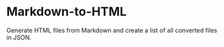 # Markdown-to-HTML
Generate HTML files from Markdown and create a list of all converted files in JSON.
